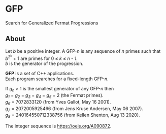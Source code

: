 # GFP
Search for Generalized Fermat Progressions

## About

Let *b* be a positive integer. A GFP-*n* is any sequence of *n* primes such that *b*<sup>2<sup>*k*</sup></sup> + 1 are primes for 0 &le; *k* &le; *n - 1*.  
*b* is the generator of the progression.

**GFP** is a set of C++ applications.  
Each program searches for a fixed-length GFP-*n*.

If *g*<sub>*n*</sub> > 1 is the smallest generator of any GFP-*n* then  
*g*<sub>*1*</sub> = *g*<sub>*2*</sub> = *g*<sub>*3*</sub> = *g*<sub>*4*</sub> = *g*<sub>*5*</sub> = 2 (the Fermat primes).  
*g*<sub>*6*</sub> = 7072833120 (from Yves Gallot, May 16 2001).  
*g*<sub>*7*</sub> = 2072005925466 (from Jens Kruse Andersen, May 06 2007).  
*g*<sub>*8*</sub> = 240164550712338756 (from Kellen Shenton, Aug 13 2020).

The integer sequence is https://oeis.org/A090872.